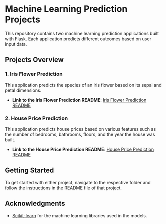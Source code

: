 # Machine Learning Prediction Projects

This repository contains two machine learning prediction applications built with Flask. Each application predicts different outcomes based on user input data.

## Projects Overview

### 1. Iris Flower Prediction
This application predicts the species of an iris flower based on its sepal and petal dimensions.

- **Link to the Iris Flower Prediction README**: [Iris Flower Prediction README](./Iris%20Flower%20Species%20Prediction/README.md)

### 2. House Price Prediction
This application predicts house prices based on various features such as the number of bedrooms, bathrooms, floors, and the year the house was built.

- **Link to the House Price Prediction README**: [House Price Prediction README](./House%20Price%20Prediction/README.md)

## Getting Started

To get started with either project, navigate to the respective folder and follow the instructions in the README file of that project.


## Acknowledgments

- [Scikit-learn](https://scikit-learn.org/) for the machine learning libraries used in the models.


